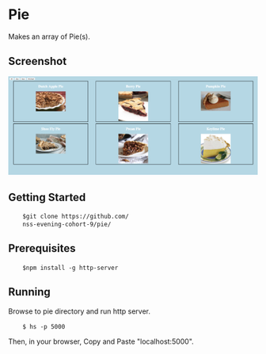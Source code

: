 # Pie
Makes an array of Pie(s).

## Screenshot 
![Image of Pie](https://raw.githubusercontent.com/silvestreluna/pie/master/images/Pie.png)


## Getting Started
``` 
    $git clone https://github.com/
    nss-evening-cohort-9/pie/
```

## Prerequisites  
```
    $npm install -g http-server
```

## Running
Browse to pie directory and run http
server.

```
    $ hs -p 5000
```
Then, in your browser, Copy and Paste "localhost:5000". 